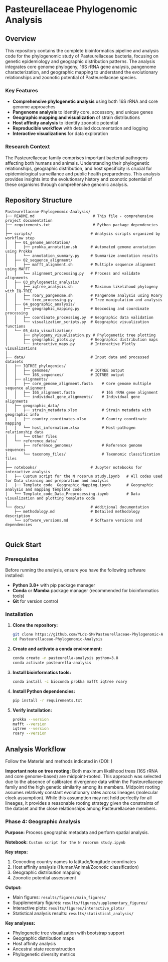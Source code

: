 # Pasteurellaceae Phylogenomic Analysis


## Overview

This repository contains the complete bioinformatics pipeline and analysis code for the phylogenomic study of Pasteurellaceae bacteria, focusing on genetic epidemiology and geographic distribution patterns. The analysis integrates core genome phylogeny, 16S rRNA gene analysis, pangenome characterization, and geographic mapping to understand the evolutionary relationships and zoonotic potential of Pasteurellaceae species.

### Key Features

- **Comprehensive phylogenetic analysis** using both 16S rRNA and core genome approaches
- **Pangenome analysis** to identify core, accessory, and unique genes
- **Geographic mapping and visualization** of strain distributions
- **Host affinity analysis** to identify zoonotic potential
- **Reproducible workflow** with detailed documentation and logging
- **Interactive visualizations** for data exploration

### Research Context

The Pasteurellaceae family comprises important bacterial pathogens affecting both humans and animals. Understanding their phylogenetic relationships, geographic distribution, and host specificity is crucial for epidemiological surveillance and public health preparedness. This analysis provides insights into the evolutionary history and zoonotic potential of these organisms through comprehensive genomic analysis.

## Repository Structure



```
Pasteurellaceae-Phylogenomic-Analysis/
├── README.md                          # This file - comprehensive project documentation
├── requirements.txt                   # Python package dependencies
│
├── scripts/                          # Analysis scripts organized by workflow step
│   ├── 01_genome_annotation/
│   │   ├── prokka_annotation.sh      # Automated genome annotation using Prokka
│   │   └── annotation_summary.py     # Summarize annotation results
│   ├── 02_sequence_alignment/
│   │   ├── mafft_alignment.sh        # Multiple sequence alignment using MAFFT
│   │   └── alignment_processing.py   # Process and validate alignments
│   ├── 03_phylogenetic_analysis/
│   │   ├── iqtree_analysis.sh        # Maximum likelihood phylogeny with IQ-TREE
│   │   ├── roary_pangenome.sh        # Pangenome analysis using Roary
│   │   └── tree_processing.py        # Tree manipulation and analysis
│   ├── 04_geographic_analysis/
│   │   ├── geographic_mapping.py     # Geocoding and coordinate processing
│   │   ├── coordinate_processing.py  # Geographic data validation
│   │   └── visualization_scripts.py  # Geographic visualization functions
│   └── 05_data_visualization/
│       ├── phylogeny_visualization.py # Phylogenetic tree plotting
│       ├── geographic_plots.py       # Geographic distribution maps
│       └── interactive_maps.py       # Interactive Plotly visualizations
│
├── data/                             # Input data and processed datasets
│   ├── IQTREE_phylogenies/
│   │   ├── genomes/                  # IQTREE output
│   │   └── 16S_sequences/            # IQTREE output
│   ├── alignments/
│   │   ├── core_genome_alignment.fasta    # Core genome multiple sequence alignment
│   │   ├── 16S_alignment.fasta            # 16S rRNA gene alignment
│   │   └── individual_gene_alignments/    # Individual gene alignments
│   ├── geographic_data/
│   │   ├── strain_metadata.xlsx           # Strain metadata with geographic info
│   │   ├── country_coordinates.xlsx       # Country coordinate mapping
│   │   └── host_information.xlsx          # Host-pathogen relationship data
│   │   └── Other files
│   └── reference_data/
│       ├── reference_genomes/             # Reference genome sequences
│       └── taxonomy_files/                # Taxonomic classification files
│
├── notebooks/                        # Jupyter notebooks for interactive analysis
│   ├── Custum script for the N rosorum study.ipynb   # All codes used for Data cleaning and preparation and analysis
│   ├── Template_code__Geographic_Mapping.ipynb       # Geographic analysis and mapping template code
│   └── Template_code_Data_Preprocessing.ipynb        # Data visualization and plotting template code
│
└── docs/                             # Additional documentation
    ├── methodology.md                # Detailed methodology description
    └── software_versions.md          # Software versions and dependencies


```

## Quick Start

### Prerequisites

Before running the analysis, ensure you have the following software installed:

- **Python 3.8+** with pip package manager
- **Conda** or **Mamba** package manager (recommended for bioinformatics tools)
- **Git** for version control

### Installation

1. **Clone the repository:**
   ```bash
   git clone https://github.com/YLdz-SM/Pasteurellaceae-Phylogenomic-Analysis.git
   cd Pasteurellaceae-Phylogenomic-Analysis
   ```

2. **Create and activate a conda environment:**
   ```bash
   conda create -n pasteurella-analysis python=3.8
   conda activate pasteurella-analysis
   ```

3. **Install bioinformatics tools:**
   ```bash
   conda install -c bioconda prokka mafft iqtree roary
   ```

4. **Install Python dependencies:**
   ```bash
   pip install -r requirements.txt
   ```

5. **Verify installation:**
   ```bash
   prokka --version
   mafft --version
   iqtree --version
   roary --version
   ```

## Analysis Workflow



Follow the Material and methods indicated in (DOI: )



**Important note on tree rooting:** Both maximum likelihood trees (16S rRNA and core genome-based) are midpoint-rooted. This approach was selected due to the absence of calibrated divergence data within the Pasteurellaceae family and the high genetic similarity among its members. Midpoint rooting assumes relatively constant evolutionary rates across lineages (molecular clock assumption). While this assumption may not hold perfectly for all lineages, it provides a reasonable rooting strategy given the constraints of the dataset and the close relationships among Pasteurellaceae members.

### Phase 4: Geographic Analysis

**Purpose:** Process geographic metadata and perform spatial analysis.

**Notebook:** `Custum script for the N rosorum study.ipynb`


**Key steps:**
1. Geocoding country names to latitude/longitude coordinates
2. Host affinity analysis (Human/Animal/Zoonotic classification)
3. Geographic distribution mapping
4. Zoonotic potential assessment


**Output:** 
- Main figures: `results/figures/main_figures/`
- Supplementary figures: `results/figures/supplementary_figures/`
- Interactive plots: `results/figures/interactive_plots/`
- Statistical analysis results: `results/statistical_analysis/`



**Key analyses:**
- Phylogenetic tree visualization with bootstrap support
- Geographic distribution maps
- Host affinity analysis
- Ancestral state reconstruction
- Phylogenetic diversity metrics

